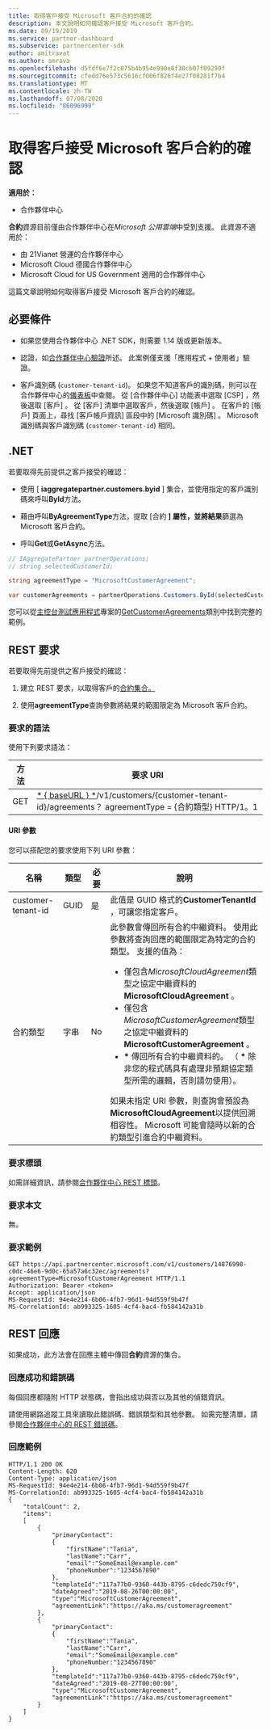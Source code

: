 ```yaml
---
title: 取得客戶接受 Microsoft 客戶合約的確認
description: 本文說明如何確認客戶接受 Microsoft 客戶合約。
ms.date: 09/19/2019
ms.service: partner-dashboard
ms.subservice: partnercenter-sdk
author: amitravat
ms.author: amrava
ms.openlocfilehash: d5fdf6e7f2c075b4b954e990e6f30cb07f09290f
ms.sourcegitcommit: cfedd76e573c5616cf006f826f4e27f08281f7b4
ms.translationtype: MT
ms.contentlocale: zh-TW
ms.lasthandoff: 07/08/2020
ms.locfileid: "86096999"
---
```

# <a name="get-confirmation-of-customer-acceptance-of-microsoft-customer-agreement"></a>取得客戶接受 Microsoft 客戶合約的確認

**適用於：**

- 合作夥伴中心

**合約**資源目前僅由合作夥伴中心在*Microsoft 公用雲端*中受到支援。 此資源不適用於：

- 由 21Vianet 營運的合作夥伴中心
- Microsoft Cloud 德國合作夥伴中心
- Microsoft Cloud for US Government 適用的合作夥伴中心

這篇文章說明如何取得客戶接受 Microsoft 客戶合約的確認。

## <a name="prerequisites"></a>必要條件

- 如果您使用合作夥伴中心 .NET SDK，則需要 1.14 版或更新版本。

- 認證，如[合作夥伴中心驗證](./partner-center-authentication.md)所述。 此案例僅支援「應用程式 + 使用者」驗證。 

- 客戶識別碼 (`customer-tenant-id`)。 如果您不知道客戶的識別碼，則可以在合作夥伴中心的[儀表板](https://partner.microsoft.com/dashboard)中查閱。 從 [合作夥伴中心] 功能表中選取 [CSP]  ，然後選取 [客戶]  。 從 [客戶] 清單中選取客戶，然後選取 [帳戶]  。 在客戶的 [帳戶] 頁面上，尋找 [客戶帳戶資訊]  區段中的 [Microsoft 識別碼]  。 Microsoft 識別碼與客戶識別碼 (`customer-tenant-id`) 相同。

## <a name="net"></a>.NET

若要取得先前提供之客戶接受的確認：

- 使用 [ **iaggregatepartner.customers.byid** ] 集合，並使用指定的客戶識別碼來呼叫**ById**方法。

- 藉由呼叫**ByAgreementType**方法，提取 [合約 **] 屬性，並將結果**篩選為 Microsoft 客戶合約。

- 呼叫**Get**或**GetAsync**方法。

```csharp
// IAggregatePartner partnerOperations;
// string selectedCustomerId;

string agreementType = "MicrosoftCustomerAgreement";

var customerAgreements = partnerOperations.Customers.ById(selectedCustomerId).Agreements.ByAgreementType(agreementType).Get();
```

您可以從[主控台測試應用程式](https://github.com/PartnerCenterSamples/Partner-Center-SDK-Samples)專案的[GetCustomerAgreements](https://github.com/PartnerCenterSamples/Partner-Center-SDK-Samples/blob/master/Source/Partner%20Center%20SDK%20Samples/Agreements/GetCustomerAgreements.cs)類別中找到完整的範例。

## <a name="rest-request"></a>REST 要求

若要取得先前提供之客戶接受的確認：

1. 建立 REST 要求，以取得客戶的[合約集合。](./agreement-resources.md)

2. 使用**agreementType**查詢參數將結果的範圍限定為 Microsoft 客戶合約。

### <a name="request-syntax"></a>要求的語法

使用下列要求語法：

| 方法 | 要求 URI                                                                                      |
|--------|--------------------------------------------------------------------------------------------------|
| GET    | [* \{ baseURL \} *](partner-center-rest-urls.md)/v1/customers/{customer-tenant-id}/agreements？ agreementType = {合約類型} HTTP/1。1 |

#### <a name="uri-parameters"></a>URI 參數

您可以搭配您的要求使用下列 URI 參數：

| 名稱             | 類型 | 必要 | 說明                                                                               |
|------------------|------|----------|-------------------------------------------------------------------------------------------|
| customer-tenant-id | GUID | 是 | 此值是 GUID 格式的**CustomerTenantId** ，可讓您指定客戶。 |
| 合約類型 | 字串 | No | 此參數會傳回所有合約中繼資料。 使用此參數將查詢回應的範圍限定為特定的合約類型。 支援的值為： <ul><li>僅包含*MicrosoftCloudAgreement*類型之協定中繼資料的**MicrosoftCloudAgreement** 。</li><li>僅包含*MicrosoftCustomerAgreement*類型之協定中繼資料的**MicrosoftCustomerAgreement** 。</li><li>**\*** 傳回所有合約中繼資料的。 （ **\*** 除非您的程式碼具有處理非預期協定類型所需的邏輯，否則請勿使用）。</li></ul> 如果未指定 URI 參數，則查詢會預設為**MicrosoftCloudAgreement**以提供回溯相容性。 Microsoft 可能會隨時以新的合約類型引進合約中繼資料。  |

### <a name="request-headers"></a>要求標頭

如需詳細資訊，請參閱[合作夥伴中心 REST 標頭](headers.md)。

### <a name="request-body"></a>要求本文

無。

### <a name="request-example"></a>要求範例

```http
GET https://api.partnercenter.microsoft.com/v1/customers/14876998-c0dc-46e6-9d0c-65a57a6c32ec/agreements?agreementType=MicrosoftCustomerAgreement HTTP/1.1
Authorization: Bearer <token>
Accept: application/json
MS-RequestId: 94e4e214-6b06-4fb7-96d1-94d559f9b47f
MS-CorrelationId: ab993325-1605-4cf4-bac4-fb584142a31b
```

## <a name="rest-response"></a>REST 回應

如果成功，此方法會在回應主體中傳回**合約**資源的集合。

### <a name="response-success-and-error-codes"></a>回應成功和錯誤碼

每個回應都隨附 HTTP 狀態碼，會指出成功與否以及其他的偵錯資訊。

請使用網路追蹤工具來讀取此錯誤碼、錯誤類型和其他參數。 如需完整清單，請參閱[合作夥伴中心的 REST 錯誤碼](error-codes.md)。

### <a name="response-example"></a>回應範例

```http
HTTP/1.1 200 OK
Content-Length: 620
Content-Type: application/json
MS-RequestId: 94e4e214-6b06-4fb7-96d1-94d559f9b47f
MS-CorrelationId: ab993325-1605-4cf4-bac4-fb584142a31b
{
    "totalCount": 2,
    "items":
    [
        {
            "primaryContact":
            {
                "firstName":"Tania",
                "lastName":"Carr",
                "email":"SomeEmail@example.com"
                "phoneNumber":"1234567890"
            },
            "templateId":"117a77b0-9360-443b-8795-c6dedc750cf9",
            "dateAgreed":"2019-08-26T00:00:00",
            "type":"MicrosoftCustomerAgreement",
            "agreementLink":"https://aka.ms/customeragreement"
        },
        {
            "primaryContact":
            {
                "firstName":"Tania",
                "lastName":"Carr",
                "email":"SomeEmail@example.com"
                "phoneNumber:"1234567890"
            },
            "templateId":"117a77b0-9360-443b-8795-c6dedc750cf9",
            "dateAgreed":"2019-08-27T00:00:00",
            "type":"MicrosoftCustomerAgreement",
            "agreementLink":"https://aka.ms/customeragreement"
        }
    ]
}
```

